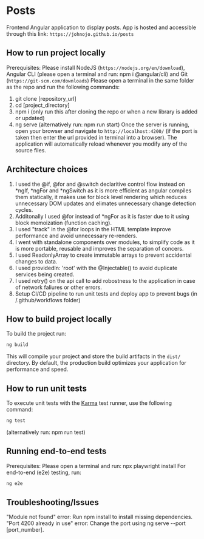 # Posts

Frontend Angular application to display posts.
App is hosted and accessible through this link: `https://johnojo.github.io/posts`

## How to run project locally

Prerequisites: Please install NodeJS (`https://nodejs.org/en/download`), Angular CLI (please open a terminal and run: npm i @angular/cli) and Git (`https://git-scm.com/downloads`)
Please open a terminal in the same folder as the repo and run the following commands:

1. git clone [repository_url]
2. cd [project_directory]
3. npm i (only run this after cloning the repo or when a new library is added or updated)
4. ng serve (alternatively run: npm run start)
   Once the server is running, open your browser and navigate to `http://localhost:4200/` (if the port is taken then enter the url provided in terminal into a browser). The application will automatically reload whenever you modify any of the source files.

## Architecture choices

1. I used the @if, @for and @switch declaritive control flow instead on *ngIf, *ngFor and \*ngSwitch as it is more efficient as angular compiles them statically, it makes use for block level rendering which reduces unnecessary DOM updates and elimates unnecessary change detection cycles.
2. Additonally I used @for instead of \*ngFor as it is faster due to it using block memoization (function caching).
3. I used "track" in the @for loops in the HTML template improve performance and avoid unnecessary re-renders.
4. I went with standalone components over modules, to simplify code as it is more portable, reusable and improves the separation of concers.
5. I used ReadonlyArray to create immutable arrays to prevent accidental changes to data.
6. I used providedIn: 'root' with the @Injectable() to avoid duplicate services being created.
7. I used retry() on the api call to add robostness to the application in case of network faliures or other errors.
8. Setup CI/CD pipeline to run unit tests and deploy app to prevent bugs (in /.github/workflows folder)

## How to build project locally

To build the project run:

```bash
ng build
```

This will compile your project and store the build artifacts in the `dist/` directory. By default, the production build optimizes your application for performance and speed.

## How to run unit tests

To execute unit tests with the [Karma](https://karma-runner.github.io) test runner, use the following command:

```bash
ng test
```

(alternatively run: npm run test)

## Running end-to-end tests

Prerequisites: Please open a terminal and run: npx playwright install
For end-to-end (e2e) testing, run:

```bash
ng e2e
```

## Troubleshooting/Issues
"Module not found" error: Run npm install to install missing dependencies.
"Port 4200 already in use" error: Change the port using ng serve --port [port_number].
